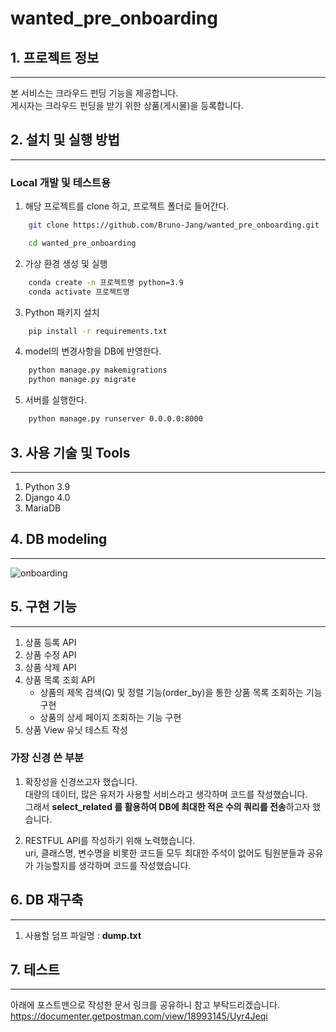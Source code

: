 # wanted_pre_onboarding

## 1. 프로젝트 정보
---
본 서비스는 크라우드 펀딩 기능을 제공합니다.  
게시자는 크라우드 펀딩을 받기 위한 상품(게시물)을 등록합니다.


## 2. 설치 및 실행 방법
---
### Local 개발 및 테스트용
1. 해당 프로젝트를 clone 하고, 프로젝트 폴더로 들어간다.
```bash
	git clone https://github.com/Bruno-Jang/wanted_pre_onboarding.git
```
```bash
	cd wanted_pre_onboarding
```

2. 가상 환경 생성 및 실행
```bash
	conda create -n 프로젝트명 python=3.9	
	conda activate 프로젝트명
```
3. Python 패키지 설치
```bash
	pip install -r requirements.txt
```
4. model의 변경사항을 DB에 반영한다.
```bash
	python manage.py makemigrations
	python manage.py migrate
```
5. 서버를 실행한다.
```bash
	python manage.py runserver 0.0.0.0:8000
```


## 3. 사용 기술 및 Tools
---
1. Python 3.9
2. Django 4.0
3. MariaDB


## 4. DB modeling
---
![onboarding](https://user-images.githubusercontent.com/75561289/163313870-661c2e29-0e7d-4ab2-8c08-7bef4dd5fb8d.png)


## 5. 구현 기능
---
1. 상품 등록 API
2. 상품 수정 API
3. 상품 삭제 API
4. 상품 목록 조회 API
   - 상품의 제목 검색(Q) 및 정렬 기능(order_by)을 통한 상품 목록 조회하는 기능 구현
   - 상품의 상세 페이지 조회하는 기능 구현
5. 상품 View 유닛 테스트 작성


### 가장 신경 쓴 부분
1. 확장성을 신경쓰고자 했습니다.  
대량의 데이터, 많은 유저가 사용할 서비스라고 생각하며 코드를 작성했습니다.  
그래서 **select_related 를 활용하여 DB에 최대한 적은 수의 쿼리를 전송**하고자 했습니다.

2. RESTFUL API를 작성하기 위해 노력했습니다.  
uri, 클래스명, 변수명을 비롯한 코드들 모두 최대한 주석이 없어도 팀원분들과 공유가 가능할지를 생각하며 코드를 작성했습니다.


## 6. DB 재구축
---
1. 사용할 덤프 파일명 : **dump.txt**



## 7. 테스트
---
아래에 포스트맨으로 작성한 문서 링크를 공유하니 참고 부탁드리겠습니다.
<https://documenter.getpostman.com/view/18993145/Uyr4Jeqi>

